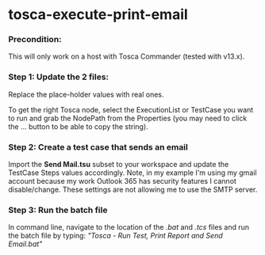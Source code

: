 # tosca-execute-print-email

### Precondition:
This will only work on a host with Tosca Commander (tested with v13.x).

### Step 1: Update the 2 files:
Replace the place-holder values with real ones.

To get the right Tosca node, select the ExecutionList or TestCase you want to run and grab the NodePath from the Properties (you may need to click the ... button to be able to copy the string).


### Step 2: Create a test case that sends an email

Import the **Send Mail.tsu** subset to your workspace and update the TestCase Steps values accordingly.
Note, in my example I'm using my gmail account because my work Outlook 365 has security features I cannot disable/change. These settings are not allowing me to use the SMTP server.

### Step 3: Run the batch file

In command line, navigate to the location of the *.bat* and *.tcs* files and run the batch file by typing:
*"Tosca - Run Test, Print Report and Send Email.bat"*
